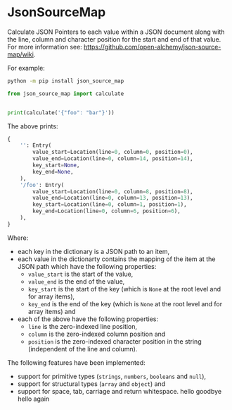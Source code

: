 # JsonSourceMap

Calculate JSON Pointers to each value within a JSON document along with the
line, column and character position for the start and end of that value. For
more information see: <https://github.com/open-alchemy/json-source-map/wiki>.

For example:

```bash
python -m pip install json_source_map
```

```Python
from json_source_map import calculate


print(calculate('{"foo": "bar"}'))
```

The above prints:

```Python
{
    '': Entry(
        value_start=Location(line=0, column=0, position=0),
        value_end=Location(line=0, column=14, position=14),
        key_start=None,
        key_end=None,
    ),
    '/foo': Entry(
        value_start=Location(line=0, column=8, position=8),
        value_end=Location(line=0, column=13, position=13),
        key_start=Location(line=0, column=1, position=1),
        key_end=Location(line=0, column=6, position=6),
    ),
}
```

Where:

- each key in the dictionary is a JSON path to an item,
- each value in the dictionarty contains the mapping of the item at the JSON
  path which have the following properties:
  - `value_start` is the start of the value,
  - `value_end` is the end of the value,
  - `key_start` is the start of the key (which is `None` at the root level and
    for array items),
  - `key_end` is the end of the key (which is `None` at the root level and for
    array items) and
- each of the above have the following properties:
  - `line` is the zero-indexed line position,
  - `column` is the zero-indexed column position and
  - `position` is the zero-indexed character position in the string
    (independent of the line and column).

The following features have been implemented:

- support for primitive types (`strings`, `numbers`, `booleans` and `null`),
- support for structural types (`array` and `object`) and
- support for space, tab, carriage and return whitespace.
hello
goodbye
hello again

